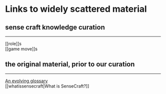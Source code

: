 # Links to widely scattered material

## sense craft knowledge curation
---
[[role]]s  
[[game move]]s  

## the original material, prior to our curation
---  
[An evolving glossary](https://docs.google.com/document/d/1XTk9mKBIIKqWSLdjbwjdcuWo6528HaHPE6NzJ52VEWg/edit)  
[[whatissensecraft|What is SenseCraft?]]  